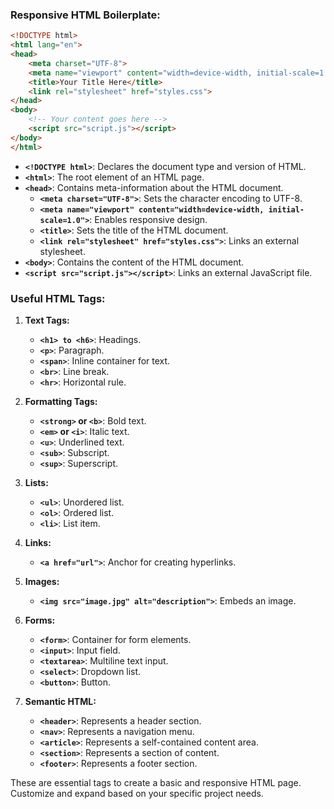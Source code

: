 ### Responsive HTML Boilerplate:

```html
<!DOCTYPE html>
<html lang="en">
<head>
    <meta charset="UTF-8">
    <meta name="viewport" content="width=device-width, initial-scale=1.0">
    <title>Your Title Here</title>
    <link rel="stylesheet" href="styles.css">
</head>
<body>
    <!-- Your content goes here -->
    <script src="script.js"></script>
</body>
</html>
```

- **`<!DOCTYPE html>`**: Declares the document type and version of HTML.
- **`<html>`**: The root element of an HTML page.
- **`<head>`**: Contains meta-information about the HTML document.
  - **`<meta charset="UTF-8">`**: Sets the character encoding to UTF-8.
  - **`<meta name="viewport" content="width=device-width, initial-scale=1.0">`**: Enables responsive design.
  - **`<title>`**: Sets the title of the HTML document.
  - **`<link rel="stylesheet" href="styles.css">`**: Links an external stylesheet.
- **`<body>`**: Contains the content of the HTML document.
- **`<script src="script.js"></script>`**: Links an external JavaScript file.

### Useful HTML Tags:

1. **Text Tags:**
   - **`<h1> to <h6>`**: Headings.
   - **`<p>`**: Paragraph.
   - **`<span>`**: Inline container for text.
   - **`<br>`**: Line break.
   - **`<hr>`**: Horizontal rule.

2. **Formatting Tags:**
   - **`<strong>` or `<b>`**: Bold text.
   - **`<em>` or `<i>`**: Italic text.
   - **`<u>`**: Underlined text.
   - **`<sub>`**: Subscript.
   - **`<sup>`**: Superscript.

3. **Lists:**
   - **`<ul>`**: Unordered list.
   - **`<ol>`**: Ordered list.
   - **`<li>`**: List item.

4. **Links:**
   - **`<a href="url">`**: Anchor for creating hyperlinks.

5. **Images:**
   - **`<img src="image.jpg" alt="description">`**: Embeds an image.

6. **Forms:**
   - **`<form>`**: Container for form elements.
   - **`<input>`**: Input field.
   - **`<textarea>`**: Multiline text input.
   - **`<select>`**: Dropdown list.
   - **`<button>`**: Button.

7. **Semantic HTML:**
   - **`<header>`**: Represents a header section.
   - **`<nav>`**: Represents a navigation menu.
   - **`<article>`**: Represents a self-contained content area.
   - **`<section>`**: Represents a section of content.
   - **`<footer>`**: Represents a footer section.

These are essential tags to create a basic and responsive HTML page. Customize and expand based on your specific project needs.